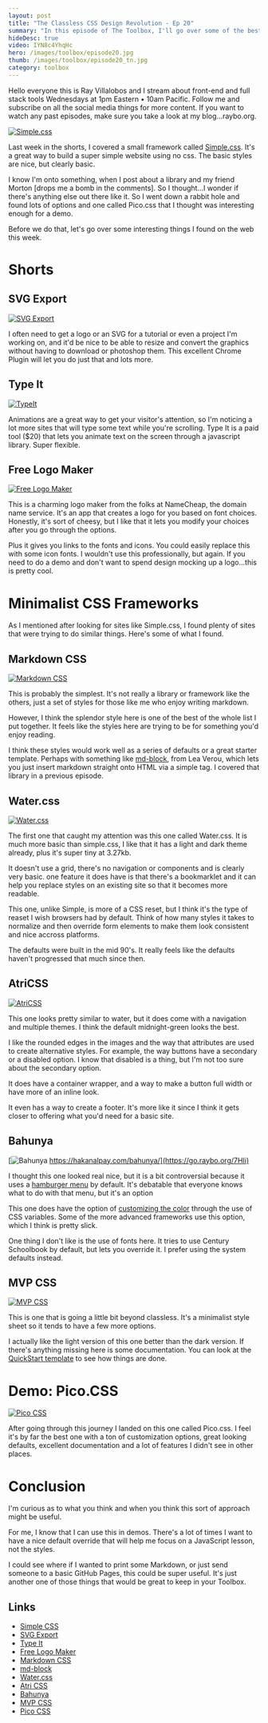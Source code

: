 ```yaml
---
layout: post
title: "The Classless CSS Design Revolution - Ep 20"
summary: "In this episode of The Toolbox, I'll go over some of the best ways you can design websites with little to no styles. I'll also do a demo of my favorite of all the minimalist classless frameworks Pico.css and I'll let you decide if it's the right thing for your next site. The pace of the web is relentless...and that's why you need...The Toolbox."
hideDesc: true
video: IYN8c4YhqHc
hero: /images/toolbox/episode20.jpg
thumb: /images/toolbox/episode20_tn.jpg
category: toolbox
---
```


Hello everyone this is Ray Villalobos and I stream about front-end and full stack tools Wednesdays at 1pm Eastern • 10am Pacific. Follow me and subscribe on all the social media things for more content. If you want to watch any past episodes, make sure you take a look at my blog...raybo.org.

[![Simple.css](/images/toolbox/2022-02-02_10-55-30.png)](https://simplecss.org/)

Last week in the shorts, I covered a small framework called [Simple.css](https://simplecss.org/). It's a great way to build a super simple website using no css. The basic styles are nice, but clearly basic.

I know I'm onto something, when I post about a library and my friend Morton [drops me a bomb in the comments]. So I thought...I wonder if there's anything else out there like it. So I went down a rabbit hole and found lots of options and one called Pico.css that I thought was interesting enough for a demo.

Before we do that, let's go over some interesting things I found on the web this week.

# Shorts

## SVG Export

[![SVG Export](/images/shorts/2022-02-02_10-28-16.png)](https://go.raybo.org/7HG5)

I often need to get a logo or an SVG for a tutorial or even a project I'm working on, and it'd be nice to be able to resize and convert the graphics without having to download or photoshop them. This excellent Chrome Plugin will let you do just that and lots more.

## Type It

[![TypeIt](/images/shorts/2022-02-02_10-31-28.png)](https://www.typeitjs.com/)

Animations are a great way to get your visitor's attention, so I'm noticing a lot more sites that will type some text while you're scrolling. Type It is a paid tool ($20) that lets you animate text on the screen through a javascript library. Super flexible.

## Free Logo Maker

[![Free Logo Maker](/images/toolbox/2022-02-02_11-27-48.png)](https://go.raybo.org/7HN3)

This is a charming logo maker from the folks at NameCheap, the domain name service. It's an app that creates a logo for you based on font choices. Honestly, it's sort of cheesy, but I like that it lets you modify your choices after you go through the options.

Plus it gives you links to the fonts and icons. You could easily replace this with some icon fonts. I wouldn't use this professionally, but again. If you need to do a demo and don't want to spend design mocking up a logo...this is pretty cool.

# Minimalist CSS Frameworks

As I mentioned after looking for sites like Simple.css, I found plenty of sites that were trying to do similar things. Here's some of what I found.

## Markdown CSS

[![Markdown CSS](/images/toolbox/2022-02-02_11-19-36.png)](https://go.raybo.org/7HN7)

This is probably the simplest. It's not really a library or framework like the others, just a set of styles for those like me who enjoy writing markdown.

However, I think the splendor style here is one of the best of the whole list I put together. It feels like the styles here are trying to be for something you'd enjoy reading.

I think these styles would work well as a series of defaults or a great starter template. Perhaps with something like [md-block](https://md-block.verou.me), from Lea Verou, which lets you just insert markdown straight onto HTML via a simple tag. I covered that library in a previous episode.

## Water.css

[![Water.css](/images/toolbox/2022-02-02_11-00-19.png)](https://watercss.kognise.dev/)

The first one that caught my attention was this one called Water.css. It is much more basic than simple.css, I like that it has a light and dark theme already, plus it's super tiny at 3.27kb.

It doesn't use a grid, there's no navigation or components and is clearly very basic. one feature it does have is that there's a bookmarklet and it can help you replace styles on an existing site so that it becomes more readable.

This one, unlike Simple, is more of a CSS reset, but I think it's the type of reaset I wish browsers had by default. Think of how many styles it takes to normalize and then override form elements to make them look consistent and nice accross platforms.

The defaults were built in the mid 90's. It really feels like the defaults haven't progressed that much since then.

## AtriCSS

[![AtriCSS](/images/toolbox/2022-02-02_11-07-57.png)](https://go.raybo.org/7HHu)

This one looks pretty similar to water, but it does come with a navigation and multiple themes. I think the default midnight-green looks the best.

I like the rounded edges in the images and the way that attributes are used to create alternative styles. For example, the way buttons have a secondary or a disabled option. I know that disabled is a thing, but I'm not too sure about the secondary option.

It does have a container wrapper, and a way to make a button full width or have more of an inline look.

It even has a way to create a footer. It's more like it since I think it gets closer to offering what you'd need for a basic site.

## Bahunya

[![Bahunya](/images/toolbox/2022-02-02_11-13-57.png)
https://hakanalpay.com/bahunya/](https://go.raybo.org/7HIi)

I thought this one looked real nice, but it is a bit controversial because it uses a [hamburger menu](https://hakanalpay.com/bahunya/installation.html) by default. It's debatable that everyone knows what to do with that menu, but it's an option

This one does have the option of [customizing the color](https://hakanalpay.com/bahunya/customization.html) through the use of CSS variables. Some of the more advanced frameworks use this option, which I think is pretty slick.

One thing I don't like is the use of fonts here. It tries to use Century Schoolbook by default, but lets you override it. I prefer using the system defaults instead.

## MVP CSS

[![MVP CSS](/images/toolbox/2022-02-02_11-34-44.png)](https://go.raybo.org/7HLe)

This is one that is going a little bit beyond classless. It's a minimalist style sheet so it tends to have a few more options.

I actually like the light version of this one better than the dark version. If there's anything missing here is some documentation. You can look at the [QuickStart template](https://andybrewer.github.io/mvp/mvp.html) to see how things are done.

# Demo: Pico.CSS

[![Pico CSS](/images/toolbox/2022-02-02_11-39-17.png)](https://picocss.com/)

After going through this journey I landed on this one called Pico.css. I feel it's by far the best one with a ton of customization options, great looking defaults, excellent documentation and a lot of features I didn't see in other places.

# Conclusion

I'm curious as to what you think and when you think this sort of approach might be useful.

For me, I know that I can use this in demos. There's a lot of times I want to have a nice default override that will help me focus on a JavaScript lesson, not the styles.

I could see where if I wanted to print some Markdown, or just send someone to a basic GitHub Pages, this could be super useful. It's just another one of those things that would be great to keep in your Toolbox.

## Links

- [Simple CSS](https://simplecss.org)
- [SVG Export](https://go.raybo.org/7HG5)
- [Type It](https://go.raybo.org/7HG5)
- [Free Logo Maker](https://go.raybo.org/7HN3)
- [Markdown CSS](https://go.raybo.org/7HN7)
- [md-block](https://md-block.verou.me)
- [Water.css](https://watercss.kognise.dev/)
- [Atri CSS](https://go.raybo.org/7HHu)
- [Bahunya](https://go.raybo.org/7HIi)
- [MVP CSS](https://go.raybo.org/7HLe)
- [Pico CSS](https://picocss.com/)
